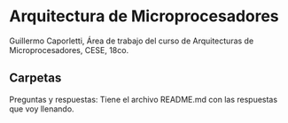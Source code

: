 # Arquitectura de Microprocesadores

Guillermo Caporletti, Área de trabajo del curso de Arquitecturas de Microprocesadores, CESE, 18co.

## Carpetas

Preguntas y respuestas: Tiene el archivo README.md con las respuestas que voy llenando.

